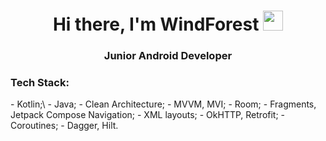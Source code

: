 <h1 align="center">Hi there, I'm WindForest
<img src="https://github.com/blackcater/blackcater/raw/main/images/Hi.gif" height="32"/></h1>
<h3 align="center">Junior Android Developer</h3>
<h3>Tech Stack:</h3>
- Kotlin;\  
- Java;  
- Clean Architecture;  
- MVVM, MVI;  
- Room;  
- Fragments, Jetpack Compose Navigation;  
- XML layouts;  
- OkHTTP, Retrofit;  
- Coroutines;  
- Dagger, Hilt.

